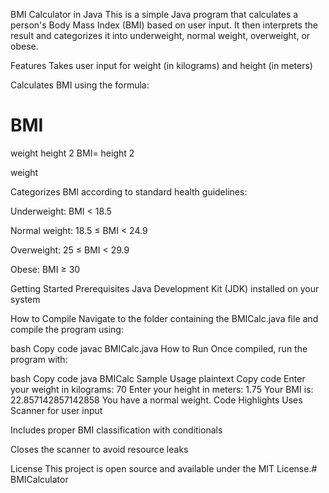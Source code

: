 BMI Calculator in Java
This is a simple Java program that calculates a person's Body Mass Index (BMI) based on user input. It then interprets the result and categorizes it into underweight, normal weight, overweight, or obese.

Features
Takes user input for weight (in kilograms) and height (in meters)

Calculates BMI using the formula:

BMI
=
weight
height
2
BMI= 
height 
2
 
weight
​
 
Categorizes BMI according to standard health guidelines:

Underweight: BMI < 18.5

Normal weight: 18.5 ≤ BMI < 24.9

Overweight: 25 ≤ BMI < 29.9

Obese: BMI ≥ 30

Getting Started
Prerequisites
Java Development Kit (JDK) installed on your system

How to Compile
Navigate to the folder containing the BMICalc.java file and compile the program using:

bash
Copy code
javac BMICalc.java
How to Run
Once compiled, run the program with:

bash
Copy code
java BMICalc
Sample Usage
plaintext
Copy code
Enter your weight in kilograms: 70
Enter your height in meters: 1.75
Your BMI is: 22.857142857142858
You have a normal weight.
Code Highlights
Uses Scanner for user input

Includes proper BMI classification with conditionals

Closes the scanner to avoid resource leaks

License
This project is open source and available under the MIT License.# BMICalculator

